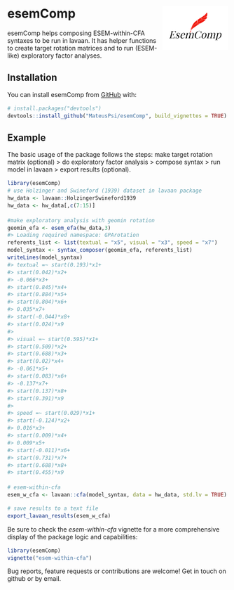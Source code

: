 
# esemComp <img src="man/figures/logo.png" align="right" width=150px/>

<!-- badges: start -->
<!-- badges: end -->

esemComp helps composing ESEM-within-CFA syntaxes to be run in lavaan.
It has helper functions to create target rotation matrices and to run
(ESEM-like) exploratory factor analyses.

## Installation

You can install esemComp from [GitHub](https://github.com/MateusPsi)
with:

``` r
# install.packages("devtools")
devtools::install_github("MateusPsi/esemComp", build_vignettes = TRUE)
```

## Example

The basic usage of the package follows the steps: make target rotation
matrix (optional) \> do exploratory factor analysis \> compose syntax \>
run model in lavaan \> export results (optional).

``` r
library(esemComp)
# use Holzinger and Swineford (1939) dataset in lavaan package
hw_data <- lavaan::HolzingerSwineford1939
hw_data <- hw_data[,c(7:15)]

#make exploratory analysis with geomin rotation
geomin_efa <- esem_efa(hw_data,3)
#> Loading required namespace: GPArotation
referents_list <- list(textual = "x5", visual = "x3", speed = "x7")
model_syntax <- syntax_composer(geomin_efa, referents_list)
writeLines(model_syntax)
#> textual =~ start(0.193)*x1+
#> start(0.042)*x2+
#> -0.066*x3+
#> start(0.845)*x4+
#> start(0.884)*x5+
#> start(0.804)*x6+
#> 0.035*x7+
#> start(-0.044)*x8+
#> start(0.024)*x9 
#> 
#> visual =~ start(0.595)*x1+
#> start(0.509)*x2+
#> start(0.688)*x3+
#> start(0.02)*x4+
#> -0.061*x5+
#> start(0.083)*x6+
#> -0.137*x7+
#> start(0.137)*x8+
#> start(0.391)*x9 
#> 
#> speed =~ start(0.029)*x1+
#> start(-0.124)*x2+
#> 0.016*x3+
#> start(0.009)*x4+
#> 0.009*x5+
#> start(-0.011)*x6+
#> start(0.731)*x7+
#> start(0.688)*x8+
#> start(0.455)*x9

# esem-within-cfa
esem_w_cfa <- lavaan::cfa(model_syntax, data = hw_data, std.lv = TRUE)
```

``` r
# save results to a text file
export_lavaan_results(esem_w_cfa)
```

Be sure to check the *esem-within-cfa* vignette for a more comprehensive
display of the package logic and capabilities:

``` r
library(esemComp)
vignette("esem-within-cfa")
```

Bug reports, feature requests or contributions are welcome! Get in touch
on github or by email.
